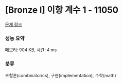 # [Bronze I] 이항 계수 1 - 11050 

[문제 링크](https://www.acmicpc.net/problem/11050) 

### 성능 요약

메모리: 904 KB, 시간: 4 ms

### 분류

조합론(combinatorics), 구현(implementation), 수학(math)

